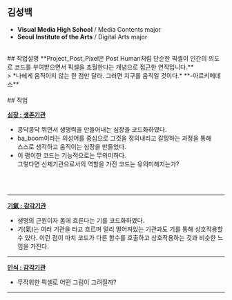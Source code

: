 ## 김성백
 * **Visual Media High School** / Media Contents major
 * **Seoul Institute of the Arts** / Digital Arts major

<br>
## 작업설명
 **Project_Post_Pixel은 Post Human처럼 단순한 픽셀이 인간의 의도로 코드를 부여받으면서 픽셀을 초월한다는 개념으로 접근한 연작입니다.**
 <br>
 > *나에게 움직이지 않는 한 점만 달라. 그러면 지구를 움직일 것이다.*  **-아르키메데스**

<br>
<br>
## 작업

**[심장 : 생존기관](./PPP_Heart/)**
 * 콩닥콩닥 뛰면서 생명력을 만들어내는 심장을 코드화하였다.
 * ba_boom이라는 의성어를 중심으로 그것을 정의내리고 갈망하는 과정을 통해<br>
 스스로 생각하고 움직이는 심장을 만들었다.
 * 이 평이한 코드는 기능적으로는 무의미하다. <br>
 그렇다면 신체기관으로서의 역할을 가진 코드는 유의미해지는가?
 <br>
 <br>

 ---
**[기氣 : 감각기관](./PPP_Ki/)**
 * 생명의 근원이자 몸에 흐른다는 기를 코드화하였다.
 * 기(氣)는 여러 기관을 타고 흐르며 멀리 떨어져있는 기관과도 기를 통해 상호작용할 수 있다. 이런 점이 마치 코드가 다른 함수를 호출하고 상호작용하는 것과 비슷한 느낌을 가진다.

 ---
**[인식 : 감각기관](./PPP_Perception/)**
 * 무작위한 픽셀로 어떤 그림이 그려질까?

 ---

<!--
 ## Work
  * [예시 작업](./example/)
  * 여러분의 작업을 p5 기반으로 만들고 링크를 걸 수 있습니다.
  * 다음처럼 이미지를 추가할 수도 있습니다.

  ![예시 이미지](./example_img.png) -->
